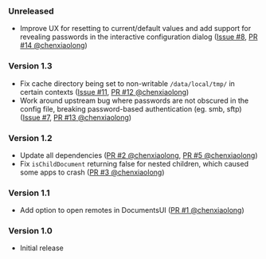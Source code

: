 <!--
    When adding new changelog entries, use [Issue #0] to link to issues and
    [PR #0 @user] to link to pull requests. Then run:

        ./gradlew changelogUpdateLinks

    to update the actual links at the bottom of the file.
-->

### Unreleased

* Improve UX for resetting to current/default values and add support for revealing passwords in the interactive configuration dialog ([Issue #8], [PR #14 @chenxiaolong])

### Version 1.3

* Fix cache directory being set to non-writable `/data/local/tmp/` in certain contexts ([Issue #11], [PR #12 @chenxiaolong])
* Work around upstream bug where passwords are not obscured in the config file, breaking password-based authentication (eg. smb, sftp) ([Issue #7], [PR #13 @chenxiaolong])

### Version 1.2

* Update all dependencies ([PR #2 @chenxiaolong], [PR #5 @chenxiaolong])
* Fix `isChildDocument` returning false for nested children, which caused some apps to crash ([PR #3 @chenxiaolong])

### Version 1.1

* Add option to open remotes in DocumentsUI ([PR #1 @chenxiaolong])

### Version 1.0

* Initial release

<!-- Do not manually edit the lines below. Use `./gradlew changelogUpdateLinks` to regenerate. -->
[Issue #7]: https://github.com/chenxiaolong/RSAF/issues/7
[Issue #8]: https://github.com/chenxiaolong/RSAF/issues/8
[Issue #11]: https://github.com/chenxiaolong/RSAF/issues/11
[PR #1 @chenxiaolong]: https://github.com/chenxiaolong/RSAF/pull/1
[PR #2 @chenxiaolong]: https://github.com/chenxiaolong/RSAF/pull/2
[PR #3 @chenxiaolong]: https://github.com/chenxiaolong/RSAF/pull/3
[PR #5 @chenxiaolong]: https://github.com/chenxiaolong/RSAF/pull/5
[PR #12 @chenxiaolong]: https://github.com/chenxiaolong/RSAF/pull/12
[PR #13 @chenxiaolong]: https://github.com/chenxiaolong/RSAF/pull/13
[PR #14 @chenxiaolong]: https://github.com/chenxiaolong/RSAF/pull/14
